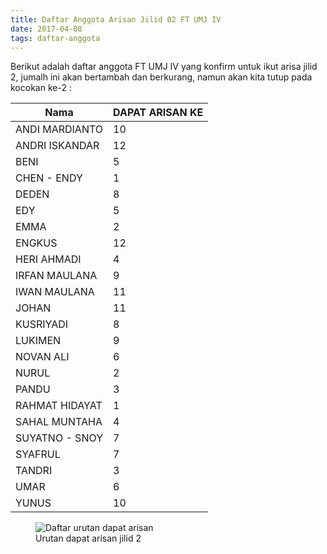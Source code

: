 ```yaml
---
title: Daftar Anggota Arisan Jilid 02 FT UMJ IV
date: 2017-04-08
tags: daftar-anggota
---
```


Berikut adalah daftar anggota FT UMJ IV yang konfirm untuk ikut arisa jilid 2, jumalh ini akan bertambah dan berkurang, namun akan kita tutup pada kocokan ke-2 :

| Nama           | DAPAT ARISAN KE |
| -------------- | --------------- |
| ANDI MARDIANTO | 10              |
| ANDRI ISKANDAR | 12              |
| BENI           | 5               |
| CHEN - ENDY    | 1               |
| DEDEN          | 8               |
| EDY            | 5               |
| EMMA           | 2               |
| ENGKUS         | 12              |
| HERI AHMADI    | 4               |
| IRFAN MAULANA  | 9               |
| IWAN MAULANA   | 11              |
| JOHAN          | 11              |
| KUSRIYADI      | 8               |
| LUKIMEN        | 9               |
| NOVAN ALI      | 6               |
| NURUL          | 2               |
| PANDU          | 3               |
| RAHMAT HIDAYAT | 1               |
| SAHAL MUNTAHA  | 4               |
| SUYATNO - SNOY | 7               |
| SYAFRUL        | 7               |
| TANDRI         | 3               |
| UMAR           | 6               |
| YUNUS          | 10              |


<figure>
  <img class="lazy content-img" src="/story/assets/img/placeholder.png" data-src="/story/assets/img/daftar-dapat-arisan.jpeg" alt="Daftar urutan dapat arisan" />
  <figcaption>Urutan dapat arisan jilid 2</figcaption>
</figure>